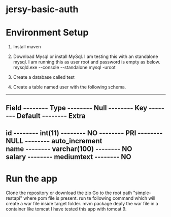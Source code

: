 # jersy-basic-auth

# Environment Setup
1. Install maven
2. Download Mysql or install MySql. I am testing this with an standalone mysql. I am running this as user root and password is empty as below.
    mysqld.exe --console --standalone
    mysql -uroot

3. Create a database called test
4. Create a table named user with the following schema.

---------------------------------------------------------------------------------
Field -------- Type -------- Null -------- Key -------- Default -------- Extra         
---------------------------------------------------------------------------------
id -------- int(11) -------- NO -------- PRI -------- NULL -------- auto_increment  
name -------- varchar(100) -------- NO                                     
salary -------- mediumtext -------- NO                                     
---------------------------------------------------------------------------------

# Run the app
Clone the repository or download the zip
Go to the root path "simple-restapi" where pom file is present.
run te following command which will create a war file inside target folder.
mvm package
deply the war file in a container like tomcat I have tested this app with tomcat 9.
